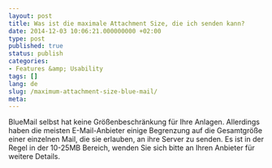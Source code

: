 ```yaml
---
layout: post
title: Was ist die maximale Attachment Size, die ich senden kann?
date: 2014-12-03 10:06:21.000000000 +02:00
type: post
published: true
status: publish
categories:
- Features &amp; Usability
tags: []
lang: de
slug: /maximum-attachment-size-blue-mail/
meta:
---
```


BlueMail selbst hat keine Größenbeschränkung für Ihre Anlagen. Allerdings haben die meisten E-Mail-Anbieter einige Begrenzung auf die Gesamtgröße einer einzelnen Mail, die sie erlauben, an ihre Server zu senden. Es ist in der Regel in der 10-25MB Bereich, wenden Sie sich bitte an Ihren Anbieter für weitere Details.
